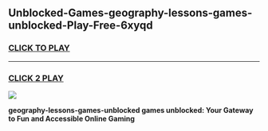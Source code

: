 
## Unblocked-Games-geography-lessons-games-unblocked-Play-Free-6xyqd
<h3>
<a href="https://premium76.site?title=geography-lessons-games-unblocked&ref=23A">CLICK TO PLAY</a></h3>
<hr>

<h3>
<a href="https://premium76.site?title=geography-lessons-games-unblocked&ref=23A">CLICK 2 PLAY</a>
  
</h3>

<a href="https://premium76.site?title=geography-lessons-games-unblocked&ref=23A"><img src="https://clearcache.store/games.png"></a>


**geography-lessons-games-unblocked games unblocked: Your Gateway to Fun and Accessible Online Gaming**
